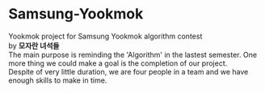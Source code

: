 # Samsung-Yookmok
Yookmok project for Samsung Yookmok algorithm contest
<br>by **모자란 녀석들**
<br>
The main purpose is reminding the 'Algorithm' in the lastest semester. 
One more thing we could make a goal is the completion of our project. <br>
Despite of very little duration, we are four people in a team and we have enough skills to make in time. <br>

